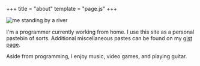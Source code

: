 +++
title = "about"
template = "page.js"
+++

![me standing by a river](/img/me.jpg)

I'm a programmer currently working from home. I use this site as a personal pastebin of sorts. Additional miscellaneous pastes can be found on my [gist page](https://gist.github.com/kevinfiol).

Aside from programming, I enjoy music, video games, and playing guitar.